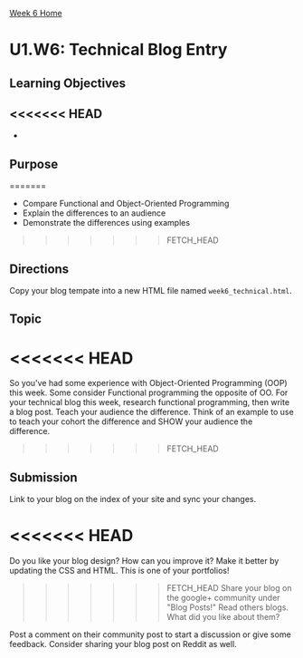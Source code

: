 [Week 6 Home](./)

# U1.W6: Technical Blog Entry

## Learning Objectives
<<<<<<< HEAD
-
-

## Purpose
=======
- Compare Functional and Object-Oriented Programming 
- Explain the differences to an audience
- Demonstrate the differences using examples
>>>>>>> FETCH_HEAD


## Directions
Copy your blog tempate into a new HTML file named `week6_technical.html`. 

## Topic

<<<<<<< HEAD
=======
So you've had some experience with Object-Oriented Programming (OOP) this week. Some consider Functional programming the opposite of OO. For your technical blog this week, research functional programming, then write a blog post. Teach your audience the difference. Think of an example to use to teach your cohort the difference and SHOW your audience the difference. 

>>>>>>> FETCH_HEAD

## Submission
Link to your blog on the index of your site and sync your changes. 

<<<<<<< HEAD
=======
Do you like your blog design? How can you improve it? Make it better by updating the CSS and HTML. This is one of your portfolios!

>>>>>>> FETCH_HEAD
Share your blog on the google+ community under "Blog Posts!" Read others blogs. What did you like about them? 

Post a comment on their community post to start a discussion or give some feedback.  Consider sharing your blog post on Reddit as well.
